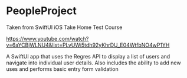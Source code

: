 # PeopleProject

Taken from SwiftUI iOS Take Home Test Course 

https://www.youtube.com/watch?v=6aYCBjWLNU4&list=PLvUWi5tdh92yKhrDU_E04WtfbNO4wP1YH

A SwiftUI app that uses the Regres API to display a list of users and navigate into individual user details.  Also includes the ability to add new uses and performs basic entry form validation 
